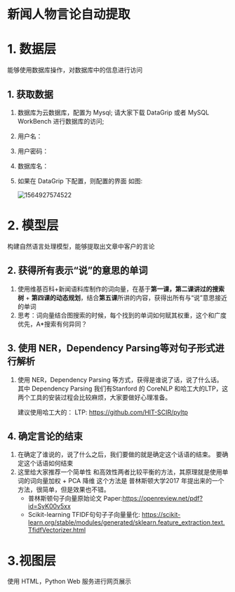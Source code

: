 # 新闻人物言论自动提取

# 1. 数据层

能够使用数据库操作，对数据库中的信息进行访问

## 1. 获取数据



1. 数据库为云数据库，配置为 Mysql; 请⼤家下载 DataGrip 或者 MySQL WorkBench 进⾏数据库的访问;

2. 用户名：

3. 用户密码：

4. 数据库名：

5. 如果在 DataGrip 下配置，则配置的界⾯
   如图:

   ![1564927574522](C:\Users\baideqian\AppData\Roaming\Typora\typora-user-images\1564927574522.png)

# 2. 模型层

构建自然语言处理模型，能够提取出文章中客户的言论
## 2.  获得所有表示“说”的意思的单词

   1. 使⽤维基百科+新闻语料库制作的词向量，在基于**第⼀课，第⼆课讲过的搜索树** + **第四课的动态规划**，结合**第五课**所讲的内容，获得出所有与“说”意思接近的单词
   2.  思考：词向量结合图搜索的时候，每个找到的单词如何赋其权重，这个和⼴度优先，A*搜索有何异同？

   ## 3. 使用 NER，Dependency Parsing等对句子形式进行解析

   1. 使⽤ NER，Dependency Parsing 等⽅式，获得是谁说了话，说了什么话。其中 Dependency Parsing 我们有Stanford 的 CoreNLP 和哈⼯⼤的LTP，这两个⼯具的安装过程会⽐较⿇烦，⼤家要做好⼼理准备。

      建议使用哈工大的： LTP: https://github.com/HIT-SCIR/pyltp



## 4. 确定言论的结束

1. 在确定了谁说的，说了什么之后，我们要做的就是确定这个话语的结束。
   要确定这个话语如何结束
2. 这里给大家推荐一个简单性 和高效性两者比较平衡的方法，其原理就是使用单词的词向量加权 + PCA 降维 这个方法是 普林斯顿大学2017 年提出来的一个方法，很简单，但是效果也不错。
   - 普林斯顿句⼦向量原始论⽂ Paper:https://openreview.net/pdf?id=SyK00v5xx
   - Scikit-learning TFIDF句句⼦子向量量化: https://scikit-learn.org/stable/modules/generated/sklearn.feature_extraction.text.TfidfVectorizer.html



# 3.视图层

使用 HTML，Python Web 服务进行网页展示
